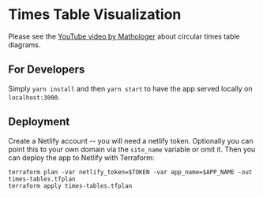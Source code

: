 # Times Table Visualization

Please see the [YouTube video by Mathologer](https://www.youtube.com/watch?v=qhbuKbxJsk8&t=112s)
about circular times table diagrams.

## For Developers

Simply `yarn install` and then `yarn start` to have the app served locally
on `localhost:3000`.

## Deployment

Create a Netlify account -- you will need a netlify token. Optionally you can
point this to your own domain via the `site_name` variable or omit it. Then you
can deploy the app to Netlify with Terraform:

    terraform plan -var netlify_token=$TOKEN -var app_name=$APP_NAME -out times-tables.tfplan
    terraform apply times-tables.tfplan

